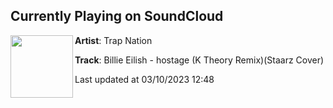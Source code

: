 ## Currently Playing on SoundCloud

[<img align="left" width="100" src="https://i1.sndcdn.com/artworks-Du55E3bnwEy2Sbec-iBXVsQ-t500x500.jpg">](https://soundcloud.com/alltrapnation/billie-eilish-hostage-k-theory-remix-staarz-cover)

**Artist**: Trap Nation 

**Track**: Billie Eilish - hostage (K Theory Remix)(Staarz Cover)

Last updated at 03/10/2023 12:48
